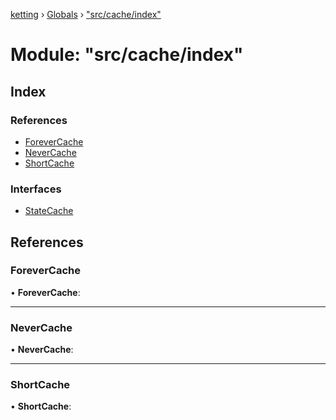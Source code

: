 [ketting](../README.md) › [Globals](../globals.md) › ["src/cache/index"](_src_cache_index_.md)

# Module: "src/cache/index"

## Index

### References

* [ForeverCache](_src_cache_index_.md#forevercache)
* [NeverCache](_src_cache_index_.md#nevercache)
* [ShortCache](_src_cache_index_.md#shortcache)

### Interfaces

* [StateCache](../interfaces/_src_cache_index_.statecache.md)

## References

###  ForeverCache

• **ForeverCache**:

___

###  NeverCache

• **NeverCache**:

___

###  ShortCache

• **ShortCache**:
